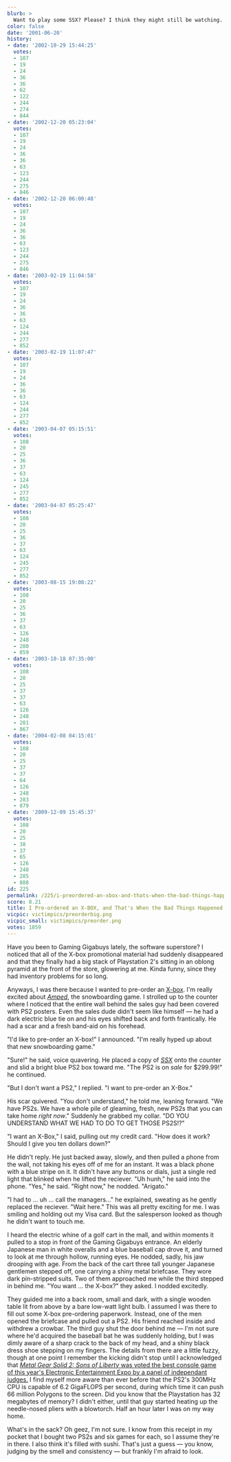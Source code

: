 ```yaml
---
blurb: >
  Want to play some SSX? Please? I think they might still be watching.
color: false
date: '2001-06-20'
history:
- date: '2002-10-29 15:44:25'
  votes:
  - 107
  - 19
  - 24
  - 36
  - 36
  - 62
  - 122
  - 244
  - 274
  - 844
- date: '2002-12-20 05:23:04'
  votes:
  - 107
  - 19
  - 24
  - 36
  - 36
  - 63
  - 123
  - 244
  - 275
  - 846
- date: '2002-12-20 06:00:48'
  votes:
  - 107
  - 19
  - 24
  - 36
  - 36
  - 63
  - 123
  - 244
  - 275
  - 846
- date: '2003-02-19 11:04:58'
  votes:
  - 107
  - 19
  - 24
  - 36
  - 36
  - 63
  - 124
  - 244
  - 277
  - 852
- date: '2003-02-19 11:07:47'
  votes:
  - 107
  - 19
  - 24
  - 36
  - 36
  - 63
  - 124
  - 244
  - 277
  - 852
- date: '2003-04-07 05:15:51'
  votes:
  - 108
  - 20
  - 25
  - 36
  - 37
  - 63
  - 124
  - 245
  - 277
  - 852
- date: '2003-04-07 05:25:47'
  votes:
  - 108
  - 20
  - 25
  - 36
  - 37
  - 63
  - 124
  - 245
  - 277
  - 852
- date: '2003-08-15 19:08:22'
  votes:
  - 108
  - 20
  - 25
  - 36
  - 37
  - 63
  - 126
  - 248
  - 280
  - 859
- date: '2003-10-18 07:35:00'
  votes:
  - 108
  - 20
  - 25
  - 37
  - 37
  - 63
  - 126
  - 248
  - 281
  - 867
- date: '2004-02-08 04:15:01'
  votes:
  - 108
  - 20
  - 25
  - 37
  - 37
  - 64
  - 126
  - 248
  - 283
  - 879
- date: '2009-12-09 15:45:37'
  votes:
  - 108
  - 20
  - 25
  - 38
  - 37
  - 65
  - 126
  - 248
  - 285
  - 888
id: 225
permalink: /225/i-preordered-an-xbox-and-thats-when-the-bad-things-happened/
score: 8.21
title: I Pre-ordered an X-BOX, and That's When the Bad Things Happened.
vicpic: victimpics/preorderbig.png
vicpic_small: victimpics/preorder.png
votes: 1859
---
```


Have you been to Gaming Gigabuys lately, the software superstore? I
noticed that all of the X-box promotional material had suddenly
disappeared and that they finally had a big stack of Playstation 2's
sitting in an oblong pyramid at the front of the store, glowering at me.
Kinda funny, since they had inventory problems for so long.

Anyways, I was there because I wanted to pre-order an
[X-box](https://web.archive.org/web/20010620000000/http://www.planetxbox.com/).
I'm really excited about
*[Amped](https://web.archive.org/web/20010620000000/http://www.planetxbox.com/features/firstlooks/amped/)*,
the snowboarding game. I strolled up to the counter where I noticed that
the entire wall behind the sales guy had been covered with PS2 posters.
Even the sales dude didn't seem like himself — he had a dark electric
blue tie on and his eyes shifted back and forth frantically. He had a
scar and a fresh band-aid on his forehead.

"I'd like to pre-order an X-box!" I announced. "I'm really hyped up
about that new snowboarding game."

"Sure!" he said, voice quavering. He placed a copy of
*[SSX](https://web.archive.org/web/20010620000000/http://www.planetps2.com/features/reviews/ssx/)*
onto the counter and slid a bright blue PS2 box toward me. "The PS2 is
on *sale* for $299.99!" he continued.

"But I don't want a PS2," I replied. "I want to pre-order an X-Box."

His scar quivered. "You don't understand," he told me, leaning forward.
"We have PS2s. We have a whole pile of gleaming, fresh, new PS2s that
you can take home *right now*." Suddenly he grabbed my collar. "DO YOU
UNDERSTAND WHAT WE HAD TO DO TO GET THOSE PS2S!?"

"I want an X-Box," I said, pulling out my credit card. "How does it
work? Should I give you ten dollars down?"

He didn't reply. He just backed away, slowly, and then pulled a phone
from the wall, not taking his eyes off of me for an instant. It was a
black phone with a blue stripe on it. It didn't have any buttons or
dials, just a single red light that blinked when he lifted the reciever.
"Uh hunh," he said into the phone. "Yes," he said. "Right now," he
nodded. "Arigato."

"I had to ... uh ... call the managers..." he explained, sweating as he
gently replaced the reciever. "Wait here." This was all pretty exciting
for me. I was smiling and holding out my Visa card. But the salesperson
looked as though he didn't want to touch me.

I heard the electric whine of a golf cart in the mall, and within
moments it pulled to a stop in front of the Gaming Gigabuys entrance. An
elderly Japanese man in white overalls and a blue baseball cap drove it,
and turned to look at me through hollow, running eyes. He nodded, sadly,
his jaw drooping with age. From the back of the cart three tall younger
Japanese gentlemen stepped off, one carrying a shiny metal briefcase.
They wore dark pin-stripped suits. Two of them approached me while the
third stepped in behind me. "You want ... the X-box?" they asked. I
nodded excitedly.

They guided me into a back room, small and dark, with a single wooden
table lit from above by a bare low-watt light bulb. I assumed I was
there to fill out some X-box pre-ordering paperwork. Instead, one of the
men opened the briefcase and pulled out a PS2. His friend reached inside
and withdrew a crowbar. The third guy shut the door behind me — I'm not
sure where he'd acquired the baseball bat he was suddenly holding, but I
was dimly aware of a sharp crack to the back of my head, and a shiny
black dress shoe stepping on my fingers. The details from there are a
little fuzzy, though at one point I remember the kicking didn't stop
until I acknowledged that [*Metal Gear Solid 2: Sons of Liberty* was
voted the best console game of this year's Electronic Entertainment Expo
by a panel of independant
judges.](https://web.archive.org/web/20010620000000/http://www.e3awards.com/win.html)
I find myself more aware than ever before that the PS2's 300MHz CPU is
capable of 6.2 GigaFLOPS per second, during which time it can push 66
million Polygons to the screen. Did you know that the Playstation has 32
megabytes of memory? I didn't either, until that guy started heating up
the needle-nosed pliers with a blowtorch. Half an hour later I was on my
way home.

What's in the sack? Oh geez, I'm not sure. I know from this receipt in
my pocket that I bought two PS2s and six games for each, so I assume
they're in there. I also think it's filled with sushi. That's just a
guess — you know, judging by the smell and consistency — but frankly
I'm afraid to look.